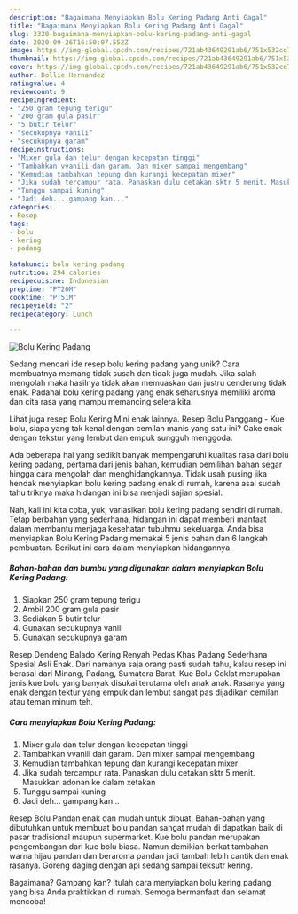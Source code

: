 ```yaml
---
description: "Bagaimana Menyiapkan Bolu Kering Padang Anti Gagal"
title: "Bagaimana Menyiapkan Bolu Kering Padang Anti Gagal"
slug: 3320-bagaimana-menyiapkan-bolu-kering-padang-anti-gagal
date: 2020-09-26T16:50:07.552Z
image: https://img-global.cpcdn.com/recipes/721ab43649291ab6/751x532cq70/bolu-kering-padang-foto-resep-utama.jpg
thumbnail: https://img-global.cpcdn.com/recipes/721ab43649291ab6/751x532cq70/bolu-kering-padang-foto-resep-utama.jpg
cover: https://img-global.cpcdn.com/recipes/721ab43649291ab6/751x532cq70/bolu-kering-padang-foto-resep-utama.jpg
author: Dollie Hernandez
ratingvalue: 4
reviewcount: 9
recipeingredient:
- "250 gram tepung terigu"
- "200 gram gula pasir"
- "5 butir telur"
- "secukupnya vanili"
- "secukupnya garam"
recipeinstructions:
- "Mixer gula dan telur dengan kecepatan tinggi"
- "Tambahkan vvanili dan garam. Dan mixer sampai mengembang"
- "Kemudian tambahkan tepung dan kurangi kecepatan mixer"
- "Jika sudah tercampur rata. Panaskan dulu cetakan sktr 5 menit. Masukkan adonan ke dalam xetakan"
- "Tunggu sampai kuning"
- "Jadi deh... gampang kan..."
categories:
- Resep
tags:
- bolu
- kering
- padang

katakunci: bolu kering padang 
nutrition: 294 calories
recipecuisine: Indonesian
preptime: "PT20M"
cooktime: "PT51M"
recipeyield: "2"
recipecategory: Lunch

---
```



![Bolu Kering Padang](https://img-global.cpcdn.com/recipes/721ab43649291ab6/751x532cq70/bolu-kering-padang-foto-resep-utama.jpg)

Sedang mencari ide resep bolu kering padang yang unik? Cara membuatnya memang tidak susah dan tidak juga mudah. Jika salah mengolah maka hasilnya tidak akan memuaskan dan justru cenderung tidak enak. Padahal bolu kering padang yang enak seharusnya memiliki aroma dan cita rasa yang mampu memancing selera kita.

Lihat juga resep Bolu Kering Mini enak lainnya. Resep Bolu Panggang - Kue bolu, siapa yang tak kenal dengan cemilan manis yang satu ini? Cake enak dengan tekstur yang lembut dan empuk sungguh menggoda.

Ada beberapa hal yang sedikit banyak mempengaruhi kualitas rasa dari bolu kering padang, pertama dari jenis bahan, kemudian pemilihan bahan segar hingga cara mengolah dan menghidangkannya. Tidak usah pusing jika hendak menyiapkan bolu kering padang enak di rumah, karena asal sudah tahu triknya maka hidangan ini bisa menjadi sajian spesial.


Nah, kali ini kita coba, yuk, variasikan bolu kering padang sendiri di rumah. Tetap berbahan yang sederhana, hidangan ini dapat memberi manfaat dalam membantu menjaga kesehatan tubuhmu sekeluarga. Anda bisa menyiapkan Bolu Kering Padang memakai 5 jenis bahan dan 6 langkah pembuatan. Berikut ini cara dalam menyiapkan hidangannya.

<!--inarticleads1-->

##### Bahan-bahan dan bumbu yang digunakan dalam menyiapkan Bolu Kering Padang:

1. Siapkan 250 gram tepung terigu
1. Ambil 200 gram gula pasir
1. Sediakan 5 butir telur
1. Gunakan secukupnya vanili
1. Gunakan secukupnya garam


Resep Dendeng Balado Kering Renyah Pedas Khas Padang Sederhana Spesial Asli Enak. Dari namanya saja orang pasti sudah tahu, kalau resep ini berasal dari Minang, Padang, Sumatera Barat. Kue Bolu Coklat merupakan jenis kue bolu yang banyak disukai terutama oleh anak anak. Rasanya yang enak dengan tektur yang empuk dan lembut sangat pas dijadikan cemilan atau teman minum teh. 

<!--inarticleads2-->

##### Cara menyiapkan Bolu Kering Padang:

1. Mixer gula dan telur dengan kecepatan tinggi
1. Tambahkan vvanili dan garam. Dan mixer sampai mengembang
1. Kemudian tambahkan tepung dan kurangi kecepatan mixer
1. Jika sudah tercampur rata. Panaskan dulu cetakan sktr 5 menit. Masukkan adonan ke dalam xetakan
1. Tunggu sampai kuning
1. Jadi deh... gampang kan...


Resep Bolu Pandan enak dan mudah untuk dibuat. Bahan-bahan yang dibutuhkan untuk membuat bolu pandan sangat mudah di dapatkan baik di pasar tradisional maupun supermarket. Kue bolu pandan merupakan pengembangan dari kue bolu biasa. Namun demikian berkat tambahan warna hijau pandan dan beraroma pandan jadi tambah lebih cantik dan enak rasanya. Goreng daging dengan api sedang sampai teksutr kering. 

Bagaimana? Gampang kan? Itulah cara menyiapkan bolu kering padang yang bisa Anda praktikkan di rumah. Semoga bermanfaat dan selamat mencoba!

